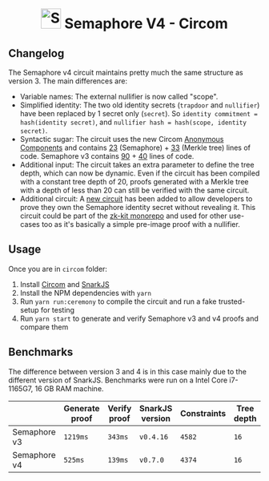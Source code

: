 <p align="center">
    <h1 align="center">
        <picture>
            <source media="(prefers-color-scheme: dark)" srcset="https://github.com/semaphore-protocol/website/blob/main/static/img/semaphore-icon-dark.svg">
            <source media="(prefers-color-scheme: light)" srcset="https://github.com/semaphore-protocol/website/blob/main/static/img/semaphore-icon.svg">
            <img width="40" alt="Semaphore icon." src="https://github.com/semaphore-protocol/website/blob/main/static/img/semaphore-icon.svg">
        </picture>
        Semaphore V4 - Circom
    </h1>
</p>

## Changelog

The Semaphore v4 circuit maintains pretty much the same structure as version 3. The main differences are:

* Variable names: The external nullifier is now called "scope".
* Simplified identity: The two old identity secrets (`trapdoor` and `nullifier`) have been replaced by 1 secret only (`secret`). So `identity commitment = hash(identity secret)`, and `nullifier hash = hash(scope, identity secret)`.
* Syntactic sugar: The circuit uses the new Circom [Anonymous Components](https://docs.circom.io/circom-language/anonymous-components-and-tuples/#anonymous-components) and contains [23](https://github.com/semaphore-protocol/research/blob/main/circom/semaphore-v4/index.circom) (Semaphore) + [33](https://github.com/semaphore-protocol/research/blob/main/circom/merkle-tree/index.circom) (Merkle tree) lines of code. Semaphore v3 contains [90](https://github.com/semaphore-protocol/semaphore/blob/main/packages/circuits/semaphore.circom) + [40](https://github.com/semaphore-protocol/semaphore/blob/main/packages/circuits/tree.circom) lines of code.
* Additional input: The circuit takes an extra parameter to define the tree depth, which can now be dynamic. Even if the circuit has been compiled with a constant tree depth of 20, proofs generated with a Merkle tree with a depth of less than 20 can still be verified with the same circuit.
* Additional circuit: A [new circuit](https://github.com/semaphore-protocol/research/blob/main/circom/preimage-proof/index.circom) has been added to allow developers to prove they own the Semaphore identity secret without revealing it. This circuit could be part of the [zk-kit monorepo](https://github.com/privacy-scaling-explorations/zk-kit) and used for other use-cases too as it's basically a simple pre-image proof with a nullifier.

## Usage

Once you are in `circom` folder:

1. Install [Circom](https://docs.circom.io/getting-started/installation/) and [SnarkJS](https://github.com/iden3/snarkjs)
2. Install the NPM dependencies with `yarn`
3. Run `yarn run:ceremony` to compile the circuit and run a fake trusted-setup for testing
4. Run `yarn start` to generate and verify Semaphore v3 and v4 proofs and compare them

## Benchmarks

The difference between version 3 and 4 is in this case mainly due to the different version of SnarkJS. Benchmarks were run on a Intel Core i7-1165G7, 16 GB RAM machine.

|                | Generate proof | Verify proof | SnarkJS version | Constraints | Tree depth |
| -------------- | -------------- | ------------ | ----------------| ----------- | ---------- |
| Semaphore v3   | `1219ms`       |     `343ms`  | `v0.4.16`       |  `4582`     |  `16`      |
| Semaphore v4   | `525ms`        |     `139ms`  | `v0.7.0`        |  `4374`     |  `16`      |
